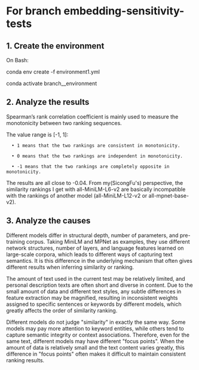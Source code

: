 # For branch embedding-sensitivity-tests

## 1. Create the environment

   On Bash:

   conda env create -f environment1.yml

   conda activate branch__environment 

## 2. Analyze the results

   Spearman’s rank correlation coefficient is mainly used to measure the monotonicity between two ranking sequences.

   The value range is [-1, 1]:
      
      • 1 means that the two rankings are consistent in monotonicity.

      • 0 means that the two rankings are independent in monotonicity.

      • -1 means that the two rankings are completely opposite in monotonicity.

   The results are all close to -0.04. From my(SicongFu's) perspective, the similarity rankings I get with all-MiniLM-L6-v2 are basically incompatible with the rankings of another model (all-MiniLM-L12-v2 or all-mpnet-base-v2).

## 3. Analyze the causes 

   Different models differ in structural depth, number of parameters, and pre-training corpus. Taking MiniLM and MPNet as examples, they use different network structures, number of layers, and language features learned on large-scale corpora, which leads to different ways of capturing text semantics. It is this difference in the underlying mechanism that often gives different results when inferring similarity or ranking.

   The amount of text used in the current test may be relatively limited, and personal description texts are often short and diverse in content. Due to the small amount of data and different text styles, any subtle differences in feature extraction may be magnified, resulting in inconsistent weights assigned to specific sentences or keywords by different models, which greatly affects the order of similarity ranking.

   Different models do not judge "similarity" in exactly the same way. Some models may pay more attention to keyword entities, while others tend to capture semantic integrity or context associations. Therefore, even for the same text, different models may have different "focus points". When the amount of data is relatively small and the text content varies greatly, this difference in "focus points" often makes it difficult to maintain consistent ranking results.